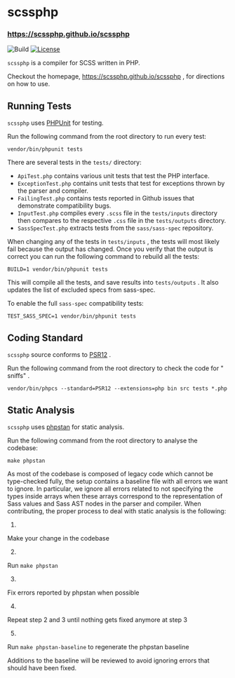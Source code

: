 # scssphp

### <https://scssphp.github.io/scssphp>

![Build](https://github.com/scssphp/scssphp/workflows/CI/badge.svg)
[![License](https://poser.pugx.org/scssphp/scssphp/license)](https://packagist.org/packages/scssphp/scssphp)

`scssphp`
is
a
compiler
for
SCSS
written
in
PHP.

Checkout
the
homepage, <https://scssphp.github.io/scssphp>
,
for
directions
on
how
to
use.

## Running Tests

`scssphp`
uses [PHPUnit](https://github.com/sebastianbergmann/phpunit)
for
testing.

Run
the
following
command
from
the
root
directory
to
run
every
test:

    vendor/bin/phpunit tests

There
are
several
tests
in
the `tests/`
directory:

* `ApiTest.php`
  contains
  various
  unit
  tests
  that
  test
  the
  PHP
  interface.
* `ExceptionTest.php`
  contains
  unit
  tests
  that
  test
  for
  exceptions
  thrown
  by
  the
  parser
  and
  compiler.
* `FailingTest.php`
  contains
  tests
  reported
  in
  Github
  issues
  that
  demonstrate
  compatibility
  bugs.
* `InputTest.php`
  compiles
  every `.scss`
  file
  in
  the `tests/inputs`
  directory
  then
  compares
  to
  the
  respective `.css`
  file
  in
  the `tests/outputs`
  directory.
* `SassSpecTest.php`
  extracts
  tests
  from
  the `sass/sass-spec`
  repository.

When
changing
any
of
the
tests
in `tests/inputs`
,
the
tests
will
most
likely
fail
because
the
output
has
changed.
Once
you
verify
that
the
output
is
correct
you
can
run
the
following
command
to
rebuild
all
the
tests:

    BUILD=1 vendor/bin/phpunit tests

This
will
compile
all
the
tests,
and
save
results
into `tests/outputs`
.
It
also
updates
the
list
of
excluded
specs
from
sass-spec.

To
enable
the
full `sass-spec`
compatibility
tests:

    TEST_SASS_SPEC=1 vendor/bin/phpunit tests

## Coding Standard

`scssphp`
source
conforms
to [PSR12](https://www.php-fig.org/psr/psr-12/)
.

Run
the
following
command
from
the
root
directory
to
check
the
code
for "
sniffs"
.

    vendor/bin/phpcs --standard=PSR12 --extensions=php bin src tests *.php

## Static Analysis

`scssphp`
uses [phpstan](https://phpstan.org/)
for
static
analysis.

Run
the
following
command
from
the
root
directory
to
analyse
the
codebase:

    make phpstan

As
most
of
the
codebase
is
composed
of
legacy
code
which
cannot
be
type-checked
fully,
the
setup
contains
a
baseline
file
with
all
errors
we
want
to
ignore.
In
particular,
we
ignore
all
errors
related
to
not
specifying
the
types
inside
arrays
when
these
arrays
correspond
to
the
representation
of
Sass
values
and
Sass
AST
nodes
in
the
parser
and
compiler.
When
contributing,
the
proper
process
to
deal
with
static
analysis
is
the
following:

1.

Make
your
change
in
the
codebase

2.

Run `make phpstan`

3.

Fix
errors
reported
by
phpstan
when
possible

4.

Repeat
step
2
and
3
until
nothing
gets
fixed
anymore
at
step
3

5.

Run `make phpstan-baseline`
to
regenerate
the
phpstan
baseline

Additions
to
the
baseline
will
be
reviewed
to
avoid
ignoring
errors
that
should
have
been
fixed.
